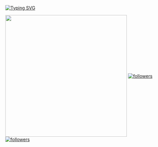 [![Typing SVG](https://readme-typing-svg.herokuapp.com?color=6CF7B9&lines=Hello+There+!+this+is+Moaaz;Junior+Penetration+Tester)](https://git.io/typing-svg)

<img align='center' src="https://github-readme-stats.vercel.app/api?username=ep1n3phr1n3&show_icons=true&theme=gotham" width="380">


<a href="https://twitter.com/ep1n3phr1n3">
    <img align='center' alt="followers" title="Follow me on Twitter" src="https://img.shields.io/twitter/follow/ep1n3phr1n3?color=55960c&labelColor=488207&label=Follow&logo=twitter&logoColor=white&style=for-the-badge"/></a>
  <a href="https://github.com/ep1n3phr1n3">
    <img align='center' alt="followers" title="Follow me on Github" src="https://img.shields.io/github/followers/ep1n3phr1n3?color=236ad3&labelColor=1155ba&style=for-the-badge&logo=github&label=Follow"/></a>
</p>
